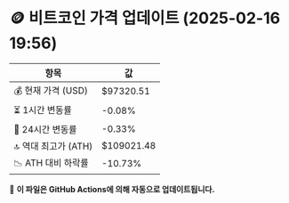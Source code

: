 # 🪙 비트코인 가격 업데이트 (2025-02-16 19:56)

| 항목                | 값 |
|--------------------|----------------|
| 💰 현재 가격 (USD) | $97320.51 |
| ⏳ 1시간 변동률    | -0.08% |
| 📆 24시간 변동률   | -0.33% |
| 🔝 역대 최고가 (ATH) | $109021.48 |
| 📉 ATH 대비 하락률 | -10.73% |

🔄 **이 파일은 GitHub Actions에 의해 자동으로 업데이트됩니다.**
